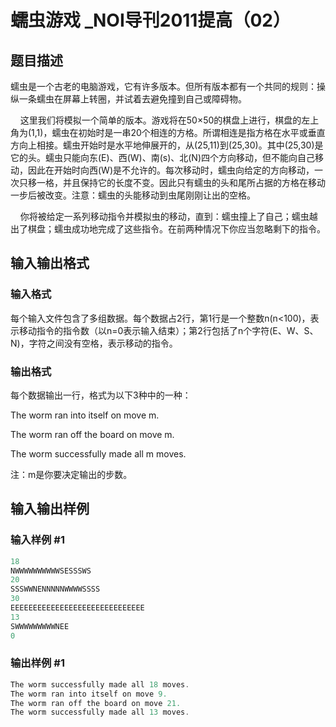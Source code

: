 # 蠕虫游戏 _NOI导刊2011提高（02）

## 题目描述

蠕虫是一个古老的电脑游戏，它有许多版本。但所有版本都有一个共同的规则：操纵一条蠕虫在屏幕上转圈，并试着去避免撞到自己或障碍物。 

    这里我们将模拟一个简单的版本。游戏将在50×50的棋盘上进行，棋盘的左上角为(1,1)，蠕虫在初始时是一串20个相连的方格。所谓相连是指方格在水平或垂直方向上相接。蠕虫开始时是水平地伸展开的，从(25,11)到(25,30)。其中(25,30)是它的头。蠕虫只能向东(E)、西(W)、南(s)、北(N)四个方向移动，但不能向自己移动，因此在开始时向西(W)是不允许的。每次移动时，蠕虫向给定的方向移动，一次只移一格，并且保持它的长度不变。因此只有蠕虫的头和尾所占据的方格在移动一步后被改变。注意：蠕虫的头能移动到虫尾刚刚让出的空格。 

    你将被给定一系列移动指令并模拟虫的移动，直到：蠕虫撞上了自己；蠕虫越出了棋盘；蠕虫成功地完成了这些指令。在前两种情况下你应当忽略剩下的指令。

## 输入输出格式

### 输入格式

每个输入文件包含了多组数据。每个数据占2行，第1行是一个整数n(n<100)，表示移动指令的指令数（以n=0表示输入结束）；第2行包括了n个字符(E、W、S、N)，字符之间没有空格，表示移动的指令。

### 输出格式

每个数据输出一行，格式为以下3种中的一种： 

The worm ran into itself on move m. 

The worm ran off the board on move m. 

The worm successfully made all m moves.

注：m是你要决定输出的步数。

## 输入输出样例

### 输入样例 #1

```cpp
18 
NWWWWWWWWWWSESSSWS 
20 
SSSWWNENNNNNWWWWSSSS 
30 
EEEEEEEEEEEEEEEEEEEEEEEEEEEEEE 
13 
SWWWWWWWWWNEE 
0
```


### 输出样例 #1

```cpp
The worm successfully made all 18 moves. 
The worm ran into itself on move 9. 
The worm ran off the board on move 21. 
The worm successfully made all 13 moves.
```


